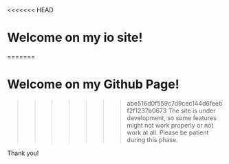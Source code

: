 <<<<<<< HEAD
# Welcome on my io site!
=======
# Welcome on my Github Page!
>>>>>>> abe516d0f559c7d9cec144d6feebf2f1237b0673
The site is under development, so some features might not work properly or not work at all.
Please be patient during this phase.

Thank you!

